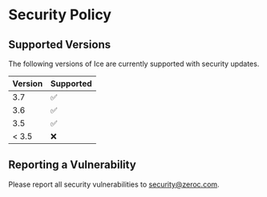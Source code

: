 # Security Policy

## Supported Versions

The following versions of Ice are currently supported with security updates.

| Version | Supported          |
| ------- | ------------------ |
| 3.7     | :white_check_mark: |
| 3.6     | :white_check_mark: |
| 3.5     | :white_check_mark: |
| < 3.5   | :x:                |

## Reporting a Vulnerability

Please report all security vulnerabilities to security@zeroc.com.
